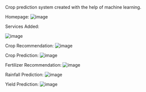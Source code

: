 Crop prediction system created with the help of machine learning.

Homepage:
![image](https://github.com/LeanderNathan/crop_prediction/assets/40952127/884a2913-33c2-4652-830b-606b567c483c)

Services Added:

![image](https://github.com/LeanderNathan/crop_prediction/assets/40952127/0dfc798f-ba9b-4bcc-ad4e-4cdf547d5847)

Crop Recommendation:
![image](https://github.com/LeanderNathan/crop_prediction/assets/40952127/1b093f3b-4b92-4456-83f4-2719e4121a77)

Crop Prediction:
![image](https://github.com/LeanderNathan/crop_prediction/assets/40952127/6fffac9a-3415-4769-b539-db6431f95700)

Fertilizer Recommendation:
![image](https://github.com/LeanderNathan/crop_prediction/assets/40952127/e12998ec-582f-43c7-9de1-d96368093f52)

Rainfall Prediction:
![image](https://github.com/LeanderNathan/crop_prediction/assets/40952127/f49be8de-9b6f-4a2f-b486-ff6c29b78b43)

Yield Prediction:
![image](https://github.com/LeanderNathan/crop_prediction/assets/40952127/4b99467f-1981-420e-aa55-d95aca984491)






